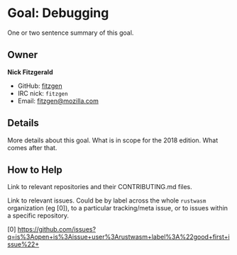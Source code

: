 # Goal: Debugging

One or two sentence summary of this goal.

## Owner

**Nick Fitzgerald**

- GitHub: [fitzgen](https://github.com/fitzgen)
- IRC nick: `fitzgen`
- Email: fitzgen@mozilla.com

## Details

More details about this goal. What is in scope for the 2018 edition. What comes
after that.

## How to Help

Link to relevant repositories and their CONTRIBUTING.md files.

Link to relevant issues. Could be by label across the whole `rustwasm`
organization (eg [0]), to a particular tracking/meta issue, or to issues within
a specific repository.

[0] https://github.com/issues?q=is%3Aopen+is%3Aissue+user%3Arustwasm+label%3A%22good+first+issue%22+
